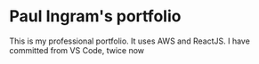 # Paul Ingram's portfolio

This is my professional portfolio. It uses AWS and ReactJS. I have committed from VS Code, twice now
